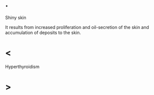 # .

Shiny skin

It results from increased proliferation and oil-secretion of the skin and accumulation of deposits to the skin.

# <

Hyperthyroidism

# >
